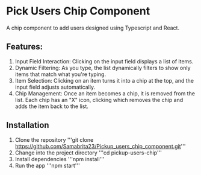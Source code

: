 # Pick Users Chip Component

A chip component to add users designed using Typescript and React.

## Features:

1. Input Field Interaction: Clicking on the input field displays a list of items.
2. Dynamic Filtering: As you type, the list dynamically filters to show only items that match what you're typing.
3. Item Selection: Clicking on an item turns it into a chip at the top, and the input field adjusts automatically.
4. Chip Management: Once an item becomes a chip, it is removed from the list. Each chip has an "X" icon, clicking which removes the chip and adds the item back to the list.
   
## Installation 

1. Clone the repository
  '''git clone https://github.com/Samabrita23/Pickup_users_chip_component.git'''
3. Change into the project directory
  '''cd pickup-users-chip'''
4. Install dependencies
   '''npm install'''
5. Run the app
   '''npm start'''

